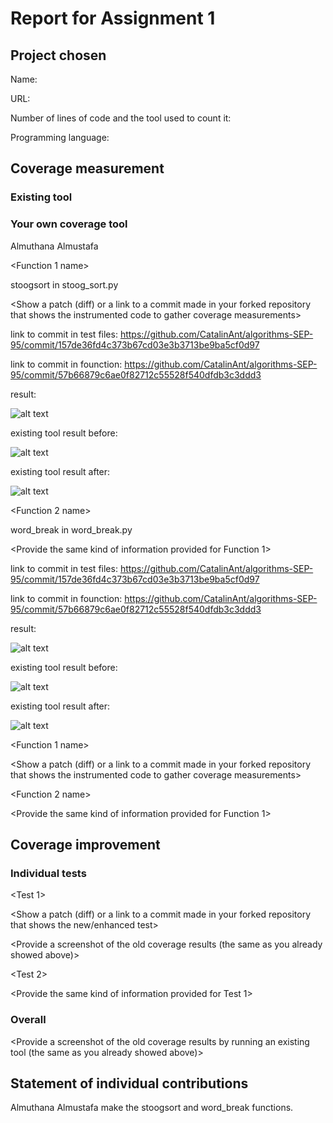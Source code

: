# Report for Assignment 1

## Project chosen

Name: <TODO>

URL: <TODO>

Number of lines of code and the tool used to count it: <TODO>

Programming language: <TODO>

## Coverage measurement

### Existing tool

<Inform the name of the existing tool that was executed and how it was executed>

<Show the coverage results provided by the existing tool with a screenshot>

### Your own coverage tool

<The following is supposed to be repeated for each group member>

<Group member name>

Almuthana Almustafa

<Function 1 name>

stoogsort in stoog_sort.py

<Show a patch (diff) or a link to a commit made in your forked repository that shows the instrumented code to gather coverage measurements>

link to commit in test files:
https://github.com/CatalinAnt/algorithms-SEP-95/commit/157de36fd4c373b67cd03e3b3713be9ba5cf0d97

link to commit in founction:
https://github.com/CatalinAnt/algorithms-SEP-95/commit/57b66879c6ae0f82712c55528f540dfdb3c3ddd3

<Provide a screenshot of the coverage results output by the instrumentation>

result: 

![alt text](ts.png)

existing tool result before:

![alt text](ss2.png)

existing tool result after:

![alt text](ss.png)


<Function 2 name>

word_break in word_break.py

<Provide the same kind of information provided for Function 1>

link to commit in test files:
https://github.com/CatalinAnt/algorithms-SEP-95/commit/157de36fd4c373b67cd03e3b3713be9ba5cf0d97

link to commit in founction:
https://github.com/CatalinAnt/algorithms-SEP-95/commit/57b66879c6ae0f82712c55528f540dfdb3c3ddd3 


result: 

![alt text](ts.png)

existing tool result before:

![alt text](wk1.png)

existing tool result after:

![alt text](wk2.png)

<Group member name>

<Function 1 name>

<Show a patch (diff) or a link to a commit made in your forked repository that shows the instrumented code to gather coverage measurements>

<Provide a screenshot of the coverage results output by the instrumentation>

<Function 2 name>

<Provide the same kind of information provided for Function 1>

## Coverage improvement

### Individual tests

<The following is supposed to be repeated for each group member>

<Group member name>

<Test 1>

<Show a patch (diff) or a link to a commit made in your forked repository that shows the new/enhanced test>

<Provide a screenshot of the old coverage results (the same as you already showed above)>

<Provide a screenshot of the new coverage results>

<State the coverage improvement with a number and elaborate on why the coverage is improved>

<Test 2>

<Provide the same kind of information provided for Test 1>

### Overall

<Provide a screenshot of the old coverage results by running an existing tool (the same as you already showed above)>

<Provide a screenshot of the new coverage results by running the existing tool using all test modifications made by the group>

## Statement of individual contributions

<Write what each group member did>

Almuthana Almustafa make the stoogsort and word_break functions.
